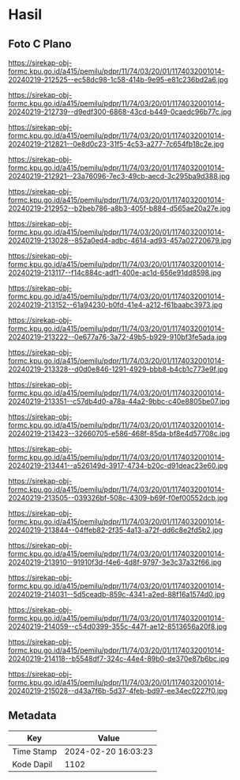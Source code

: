 # Hasil

## Foto C Plano

https://sirekap-obj-formc.kpu.go.id/a415/pemilu/pdpr/11/74/03/20/01/1174032001014-20240219-212525--ec58dc98-1c58-414b-9e95-e81c236bd2a6.jpg

https://sirekap-obj-formc.kpu.go.id/a415/pemilu/pdpr/11/74/03/20/01/1174032001014-20240219-212739--d9edf300-6868-43cd-b449-0caedc96b77c.jpg

https://sirekap-obj-formc.kpu.go.id/a415/pemilu/pdpr/11/74/03/20/01/1174032001014-20240219-212821--0e8d0c23-31f5-4c53-a277-7c654fb18c2e.jpg

https://sirekap-obj-formc.kpu.go.id/a415/pemilu/pdpr/11/74/03/20/01/1174032001014-20240219-212921--23a76096-7ec3-49cb-aecd-3c295ba9d388.jpg

https://sirekap-obj-formc.kpu.go.id/a415/pemilu/pdpr/11/74/03/20/01/1174032001014-20240219-212952--b2beb786-a8b3-405f-b884-d565ae20a27e.jpg

https://sirekap-obj-formc.kpu.go.id/a415/pemilu/pdpr/11/74/03/20/01/1174032001014-20240219-213028--852a0ed4-adbc-4614-ad93-457a02720679.jpg

https://sirekap-obj-formc.kpu.go.id/a415/pemilu/pdpr/11/74/03/20/01/1174032001014-20240219-213117--f14c884c-adf1-400e-ac1d-656e91dd8598.jpg

https://sirekap-obj-formc.kpu.go.id/a415/pemilu/pdpr/11/74/03/20/01/1174032001014-20240219-213152--61a94230-b0fd-41e4-a212-f61baabc3973.jpg

https://sirekap-obj-formc.kpu.go.id/a415/pemilu/pdpr/11/74/03/20/01/1174032001014-20240219-213222--0e677a76-3a72-49b5-b929-910bf3fe5ada.jpg

https://sirekap-obj-formc.kpu.go.id/a415/pemilu/pdpr/11/74/03/20/01/1174032001014-20240219-213328--d0d0e846-1291-4929-bbb8-b4cb1c773e9f.jpg

https://sirekap-obj-formc.kpu.go.id/a415/pemilu/pdpr/11/74/03/20/01/1174032001014-20240219-213351--c57db4d0-a78a-44a2-9bbc-c40e8805be07.jpg

https://sirekap-obj-formc.kpu.go.id/a415/pemilu/pdpr/11/74/03/20/01/1174032001014-20240219-213423--32660705-e586-468f-85da-bf8e4d57708c.jpg

https://sirekap-obj-formc.kpu.go.id/a415/pemilu/pdpr/11/74/03/20/01/1174032001014-20240219-213441--a526149d-3917-4734-b20c-d91deac23e60.jpg

https://sirekap-obj-formc.kpu.go.id/a415/pemilu/pdpr/11/74/03/20/01/1174032001014-20240219-213505--039326bf-508c-4309-b69f-f0ef00552dcb.jpg

https://sirekap-obj-formc.kpu.go.id/a415/pemilu/pdpr/11/74/03/20/01/1174032001014-20240219-213844--04ffeb82-2f35-4a13-a72f-dd6c8e2fd5b2.jpg

https://sirekap-obj-formc.kpu.go.id/a415/pemilu/pdpr/11/74/03/20/01/1174032001014-20240219-213910--91910f3d-f4e6-4d8f-9797-3e3c37a32f66.jpg

https://sirekap-obj-formc.kpu.go.id/a415/pemilu/pdpr/11/74/03/20/01/1174032001014-20240219-214031--5d5ceadb-859c-4341-a2ed-88f16a1574d0.jpg

https://sirekap-obj-formc.kpu.go.id/a415/pemilu/pdpr/11/74/03/20/01/1174032001014-20240219-214059--c54d0399-355c-447f-ae12-8513656a20f8.jpg

https://sirekap-obj-formc.kpu.go.id/a415/pemilu/pdpr/11/74/03/20/01/1174032001014-20240219-214118--b5548df7-324c-44e4-89b0-de370e87b6bc.jpg

https://sirekap-obj-formc.kpu.go.id/a415/pemilu/pdpr/11/74/03/20/01/1174032001014-20240219-215028--d43a7f6b-5d37-4feb-bd97-ee34ec0227f0.jpg


## Metadata

| Key        | Value               |
| ---------- | ------------------- |
| Time Stamp | 2024-02-20 16:03:23 |
| Kode Dapil | 1102                |



